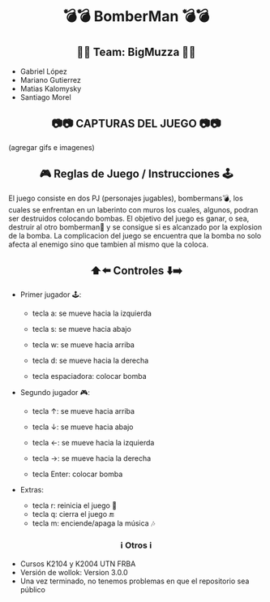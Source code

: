 

<h1 align="center"> 💣💣 BomberMan 💣💣 </h1>

<h2 align="center"> 👨‍🎓 Team: BigMuzza 🍕🍕 </h2>

- Gabriel López
- Mariano Gutierrez
- Matias Kalomysky
- Santiago Morel

<h2 align="center"> 📷📷 CAPTURAS DEL JUEGO 📷📷 </h2>

(agregar gifs e imagenes)

<h2 align="center"> 🎮 Reglas de Juego / Instrucciones 🕹️ </h2>

El juego consiste en dos PJ (personajes jugables), bombermans💣, los cuales se enfrentan en un laberinto con muros los cuales, algunos, podran ser destruidos colocando bombas. El objetivo del juego es ganar, o sea, destruir al otro bomberman🤖 y se consigue si es alcanzado por la explosion de la bomba. La complicacion del juego se encuentra que la bomba no solo afecta al enemigo sino que tambien al mismo que la coloca.

<h2 align="center"> ⬆️⬅️ Controles ⬇️➡️ </h2>

- Primer jugador 🕹️:
	- tecla a: se mueve hacia la izquierda
	- tecla s: se mueve hacia abajo
	- tecla w: se mueve hacia arriba
	- tecla d: se mueve hacia la derecha
	
	- tecla espaciadora: colocar bomba
	
- Segundo jugador 🎮:
	- tecla ↑: se mueve hacia arriba
	- tecla ↓: se mueve hacia abajo
	- tecla ←: se mueve hacia la izquierda
	- tecla →: se mueve hacia la derecha
	
	- tecla Enter: colocar bomba

- Extras:
	- tecla r: reinicia el juego 🔄
	- tecla q: cierra el juego 🔚
	- tecla m: enciende/apaga la música 🎶

<h3 align="center"> ℹ️ Otros ℹ️ </h3>

- Cursos K2104 y K2004 UTN FRBA
- Versión de wollok: Version 3.0.0
- Una vez terminado, no tenemos problemas en que el repositorio sea público
